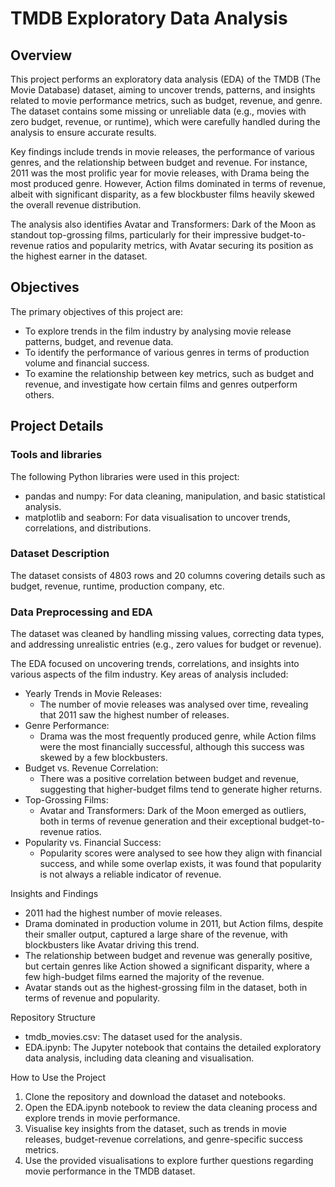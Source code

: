 # TMDB Exploratory Data Analysis
## Overview

This project performs an exploratory data analysis (EDA) of the TMDB (The Movie Database) dataset, aiming to uncover trends, patterns, and insights related to movie performance metrics, such as budget, revenue, and genre. The dataset contains some missing or unreliable data (e.g., movies with zero budget, revenue, or runtime), which were carefully handled during the analysis to ensure accurate results.

Key findings include trends in movie releases, the performance of various genres, and the relationship between budget and revenue. For instance, 2011 was the most prolific year for movie releases, with Drama being the most produced genre. However, Action films dominated in terms of revenue, albeit with significant disparity, as a few blockbuster films heavily skewed the overall revenue distribution.

The analysis also identifies Avatar and Transformers: Dark of the Moon as standout top-grossing films, particularly for their impressive budget-to-revenue ratios and popularity metrics, with Avatar securing its position as the highest earner in the dataset.

## Objectives
The primary objectives of this project are:

* To explore trends in the film industry by analysing movie release patterns, budget, and revenue data.
* To identify the performance of various genres in terms of production volume and financial success.
* To examine the relationship between key metrics, such as budget and revenue, and investigate how certain films and genres outperform others.

## Project Details
### Tools and libraries
The following Python libraries were used in this project:

* pandas and numpy: For data cleaning, manipulation, and basic statistical analysis.
* matplotlib and seaborn: For data visualisation to uncover trends, correlations, and distributions.

### Dataset Description

The dataset consists of 4803 rows and 20 columns covering details such as budget, revenue, runtime, production company, etc.

### Data Preprocessing and EDA

The dataset was cleaned by handling missing values, correcting data types, and addressing unrealistic entries (e.g., zero values for budget or revenue).

The EDA focused on uncovering trends, correlations, and insights into various aspects of the film industry. Key areas of analysis included:

* Yearly Trends in Movie Releases:
  * The number of movie releases was analysed over time, revealing that 2011 saw the highest number of releases.
* Genre Performance:
  * Drama was the most frequently produced genre, while Action films were the most financially successful, although this success was skewed by a few blockbusters.
* Budget vs. Revenue Correlation:
  * There was a positive correlation between budget and revenue, suggesting that higher-budget films tend to generate higher returns.
* Top-Grossing Films:
  * Avatar and Transformers: Dark of the Moon emerged as outliers, both in terms of revenue generation and their exceptional budget-to-revenue ratios.
* Popularity vs. Financial Success:
  * Popularity scores were analysed to see how they align with financial success, and while some overlap exists, it was found that popularity is not always a reliable indicator of revenue.

Insights and Findings
* 2011 had the highest number of movie releases.
* Drama dominated in production volume in 2011, but Action films, despite their smaller output, captured a large share of the revenue, with blockbusters like Avatar driving this trend.
* The relationship between budget and revenue was generally positive, but certain genres like Action showed a significant disparity, where a few high-budget films earned the majority of the revenue.
* Avatar stands out as the highest-grossing film in the dataset, both in terms of revenue and popularity.

Repository Structure

* tmdb_movies.csv: The dataset used for the analysis.
* EDA.ipynb: The Jupyter notebook that contains the detailed exploratory data analysis, including data cleaning and visualisation.

How to Use the Project

1. Clone the repository and download the dataset and notebooks.
2. Open the EDA.ipynb notebook to review the data cleaning process and explore trends in movie performance.
3. Visualise key insights from the dataset, such as trends in movie releases, budget-revenue correlations, and genre-specific success metrics.
4. Use the provided visualisations to explore further questions regarding movie performance in the TMDB dataset.




